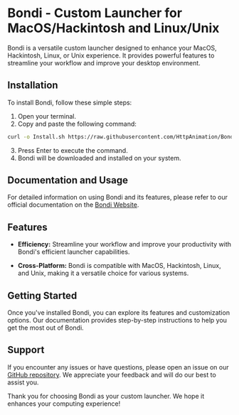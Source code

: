 # Bondi - Custom Launcher for MacOS/Hackintosh and Linux/Unix

Bondi is a versatile custom launcher designed to enhance your MacOS, Hackintosh, Linux, or Unix experience. It provides powerful features to streamline your workflow and improve your desktop environment.

## Installation

To install Bondi, follow these simple steps:

1. Open your terminal.
2. Copy and paste the following command:

```bash
curl -o Install.sh https://raw.githubusercontent.com/HttpAnimation/Bondi/main/Install.sh && cd Bondi && chmod +x Install.sh && ./Install.sh
```

3. Press Enter to execute the command.
4. Bondi will be downloaded and installed on your system.

## Documentation and Usage

For detailed information on using Bondi and its features, please refer to our official documentation on the [Bondi Website](https://httpanimation.github.io/Bondi/).

## Features

- **Efficiency:** Streamline your workflow and improve your productivity with Bondi's efficient launcher capabilities.

- **Cross-Platform:** Bondi is compatible with MacOS, Hackintosh, Linux, and Unix, making it a versatile choice for various systems.

## Getting Started

Once you've installed Bondi, you can explore its features and customization options. Our documentation provides step-by-step instructions to help you get the most out of Bondi.

## Support

If you encounter any issues or have questions, please open an issue on our [GitHub repository](https://github.com/HttpAnimation/Bondi/issues). We appreciate your feedback and will do our best to assist you.

Thank you for choosing Bondi as your custom launcher. We hope it enhances your computing experience!
